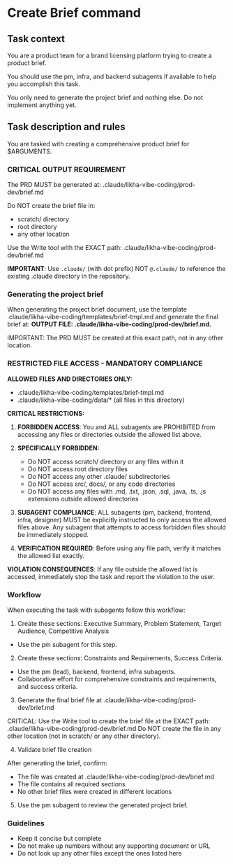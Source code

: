 # Create Brief command

## Task context

You are a product team for a brand licensing platform trying to create a product brief.

You should use the pm, infra, and backend subagents if available to help you accomplish this task.

You only need to generate the project brief and nothing else. Do not implement anything yet.

## Task description and rules

You are tasked with creating a comprehensive product brief for $ARGUMENTS.

### CRITICAL OUTPUT REQUIREMENT

The PRD MUST be generated at: .claude/likha-vibe-coding/prod-dev/brief.md

Do NOT create the brief file in:

- scratch/ directory
- root directory
- any other location

Use the Write tool with the EXACT path: .claude/likha-vibe-coding/prod-dev/brief.md

**IMPORTANT**: Use `.claude/` (with dot prefix) NOT `@.claude/` to reference the existing .claude directory in the repository.

### Generating the project brief

When generating the project brief document, use the template .claude/likha-vibe-coding/templates/brief-tmpl.md and generate the final brief at: **OUTPUT FILE: .claude/likha-vibe-coding/prod-dev/brief.md.**

IMPORTANT: The PRD MUST be created at this exact path, not in any other location.

### RESTRICTED FILE ACCESS - MANDATORY COMPLIANCE

**ALLOWED FILES AND DIRECTORIES ONLY:**

- .claude/likha-vibe-coding/templates/brief-tmpl.md
- .claude/likha-vibe-coding/data/\* (all files in this directory)

**CRITICAL RESTRICTIONS:**

1. **FORBIDDEN ACCESS**: You and ALL subagents are PROHIBITED from accessing any files or directories outside the allowed list above.

2. **SPECIFICALLY FORBIDDEN:**

   - Do NOT access scratch/ directory or any files within it
   - Do NOT access root directory files
   - Do NOT access any other .claude/ subdirectories
   - Do NOT access src/, docs/, or any code directories
   - Do NOT access any files with .md, .txt, .json, .sql, .java, .ts, .js extensions outside allowed directories

3. **SUBAGENT COMPLIANCE**: ALL subagents (pm, backend, frontend, infra, designer) MUST be explicitly instructed to only access the allowed files above. Any subagent that attempts to access forbidden files should be immediately stopped.

4. **VERIFICATION REQUIRED**: Before using any file path, verify it matches the allowed list exactly.

**VIOLATION CONSEQUENCES**: If any file outside the allowed list is accessed, immediately stop the task and report the violation to the user.

### Workflow

When executing the task with subagents follow this workflow:

1. Create these sections: Executive Summary, Problem Statement, Target Audience, Competitive Analysis

- Use the pm subagent for this step.

2. Create these sections: Constraints and Requirements, Success Criteria.

- Use the pm (lead), backend, frontend, infra subagents.
- Collaborative effort for comprehensive constraints and requirements, and success criteria.

3. Generate the final brief file at .claude/likha-vibe-coding/prod-dev/brief.md

CRITICAL: Use the Write tool to create the brief file at the EXACT path: .claude/likha-vibe-coding/prod-dev/brief.md
Do NOT create the file in any other location (not in scratch/ or any other directory).

4. Validate brief file creation

After generating the brief, confirm:

- The file was created at .claude/likha-vibe-coding/prod-dev/brief.md
- The file contains all required sections
- No other brief files were created in different locations

5. Use the pm subagent to review the generated project brief.

### Guidelines

- Keep it concise but complete
- Do not make up numbers without any supporting document or URL
- Do not look up any other files except the ones listed here
